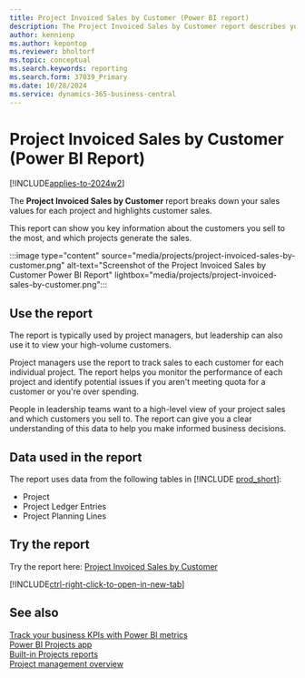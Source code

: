 ```yaml
---
title: Project Invoiced Sales by Customer (Power BI report)
description: The Project Invoiced Sales by Customer report describes your sales activities based on each project for specific customers.
author: kennienp
ms.author: kepontop
ms.reviewer: bholtorf
ms.topic: conceptual
ms.search.keywords: reporting
ms.search.form: 37039_Primary
ms.date: 10/28/2024
ms.service: dynamics-365-business-central
---
```


# Project Invoiced Sales by Customer (Power BI Report)

[!INCLUDE[applies-to-2024w2](includes/applies-to-2024w2.md)]

The **Project Invoiced Sales by Customer** report breaks down your sales values for each project and highlights customer sales.

This report can show you key information about the customers you sell to the most, and which projects generate the sales.

:::image type="content" source="media/projects/project-invoiced-sales-by-customer.png" alt-text="Screenshot of the Project Invoiced Sales by Customer Power BI Report" lightbox="media/projects/project-invoiced-sales-by-customer.png":::

## Use the report

The report is typically used by project managers, but leadership can also use it to view your high-volume customers.

Project managers use the report to track sales to each customer for each individual project. The report helps you monitor the performance of each project and identify potential issues if you aren't meeting quota for a customer or you're over spending.

People in leadership teams want to a high-level view of your project sales and which customers you sell to. The report can give you a clear understanding of this data to help you make informed business decisions.

<!-- ## Key Performance Indicators (KPIs)

The *Project Invoiced Sales by Customer* reoprt includes the following KPIs:
- [**% Invoiced**](###)
- [**Quantity**](###)
- [**Billable (Invoiced Price)**](###)
- [**Billable (Total Price)**](###)

Click on the link for a KPI to learn more about what it means, how it is calculated, and what data was used in the calculations. 

[!INCLUDE[powerbi-tip-track-kpis](includes/powerbi-tip-track-kpis.md)] -->

## Data used in the report

The report uses data from the following tables in [!INCLUDE [prod_short](includes/prod_short.md)]:

- Project
- Project Ledger Entries
- Project Planning Lines

## Try the report

Try the report here: [Project Invoiced Sales by Customer](https://businesscentral.dynamics.com?page=37039)

[!INCLUDE[ctrl-right-click-to-open-in-new-tab](includes/ctrl-right-click-to-open-in-new-tab.md)]

## See also

[Track your business KPIs with Power BI metrics](track-kpis-with-power-bi-metrics.md)  
[Power BI Projects app](projects-powerbi-app.md)  
[Built-in Projects reports](project-reports.md)  
[Project management overview](projects-manage-projects.md)